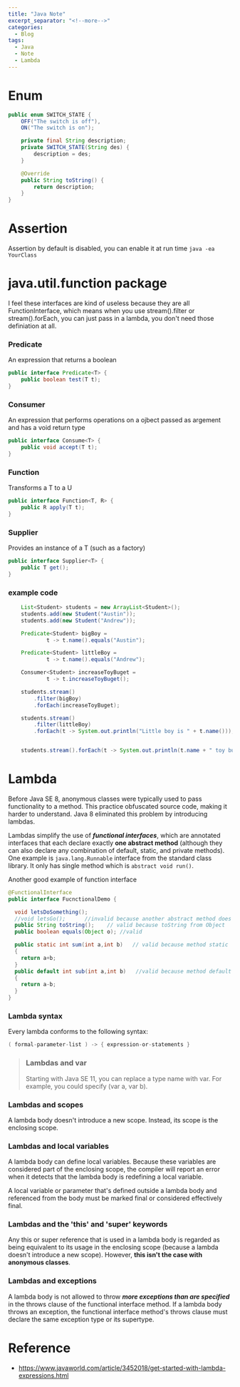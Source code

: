```yaml
---
title: "Java Note"
excerpt_separator: "<!--more-->"
categories:
  - Blog
tags:
  - Java
  - Note
  - Lambda
---
```


# Enum

```java
public enum SWITCH_STATE {
    OFF("The switch is off"),
    ON("The switch is on");

    private final String description;
    private SWITCH_STATE(String des) {
        description = des;
    }

    @Override
    public String toString() {
        return description;
    }
}
```

# Assertion
Assertion by default is disabled, you can enable it at run time `java -ea YourClass`

# java.util.function package

I feel these interfaces are kind of useless because they are all FunctionInterface, 
which means when you use stream().filter or stream().forEach, you can just pass in a
lambda, you don't need those definiation at all.


### Predicate
An expression that returns a boolean
```java
public interface Predicate<T> {
    public boolean test(T t);
}
```


### Consumer
An expression that performs operations on a ojbect passed as argement and has
a void return type

```java
public interface Consume<T> {
    public void accept(T t);
}
```

### Function
Transforms a T to a U

```java
public interface Function<T, R> {
    public R apply(T t);
}
```

### Supplier
Provides an instance of a T (such as a factory)
```java
public interface Supplier<T> {
    public T get();
}
```

### example code

```java
    List<Student> students = new ArrayList<Student>();
    students.add(new Student("Austin"));
    students.add(new Student("Andrew"));

    Predicate<Student> bigBoy =
            t -> t.name().equals("Austin");

    Predicate<Student> littleBoy =
            t -> t.name().equals("Andrew");

    Consumer<Student> increaseToyBuget =
            t -> t.increaseToyBuget();

    students.stream()
        .filter(bigBoy)
        .forEach(increaseToyBuget);

    students.stream()
        .filter(littleBoy)
        .forEach(t -> System.out.println("Little boy is " + t.name()));


    students.stream().forEach(t -> System.out.println(t.name + " toy buget " + t.getToyBuget()));
```

# Lambda

Before Java SE 8, anonymous classes were typically used to pass functionality to 
a method. This practice obfuscated source code, making it harder to understand. 
Java 8 eliminated this problem by introducing lambdas.

Lambdas simplify the use of ***functional interfaces***, which are annotated 
interfaces that each declare exactly **one abstract method** (although they can 
also declare any combination of default, static, and private methods). One example
is `java.lang.Runnable` interface from the standard class library. It only has single
method which is `abstract void run()`.

Another good example of function interface

```java
@FunctionalInterface
public interface FucnctionalDemo {

  void letsDoSomething();
  //void letsGo();      //invalid because another abstract method does not allow
  public String toString();    // valid because toString from Object
  public boolean equals(Object o); //valid

  public static int sum(int a,int b)   // valid because method static
  {
    return a+b;
  }
  public default int sub(int a,int b)   //valid because method default
  {
    return a-b;
  }
}
```

### Lambda syntax
Every lambda conforms to the following syntax:

```java
( formal-parameter-list ) -> { expression-or-statements }
```
> ### Lambdas and var
> Starting with Java SE 11, you can replace a type name with var. For example, 
> you could specify (var a, var b).

### Lambdas and scopes
A lambda body doesn't introduce a new scope. Instead, its scope is the enclosing scope.

### Lambdas and local variables
A lambda body can define local variables. Because these variables are considered 
part of the enclosing scope, the compiler will report an error when it detects 
that the lambda body is redefining a local variable.

A local variable or parameter that's defined outside a lambda body and referenced 
from the body must be marked final or considered effectively final. 

### Lambdas and the 'this' and 'super' keywords
Any this or super reference that is used in a lambda body is regarded as being 
equivalent to its usage in the enclosing scope (because a lambda doesn't introduce
a new scope). However, **this isn't the case with anonymous classes**.

### Lambdas and exceptions
A lambda body is not allowed to throw ***more exceptions than are specified*** in 
the throws clause of the functional interface method. If a lambda body throws an 
exception, the functional interface method's throws clause must declare the same 
exception type or its supertype.


# Reference
* https://www.javaworld.com/article/3452018/get-started-with-lambda-expressions.html
